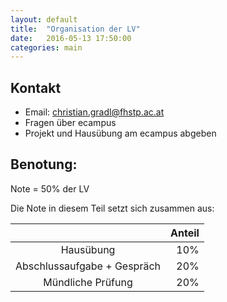 ```yaml
---
layout: default
title:  "Organisation der LV"
date:   2016-05-13 17:50:00
categories: main
---
```


## Kontakt

* Email: <christian.gradl@fhstp.ac.at>
* Fragen über ecampus
* Projekt und Hausübung am ecampus abgeben

## Benotung:

Note = 50% der LV

Die Note in diesem Teil setzt sich zusammen aus:

|                             | Anteil  |
|:---------------------------:| -------:|
| Hausübung                   |   10%   |
| Abschlussaufgabe + Gespräch |   20%   |
| Mündliche Prüfung           |   20%   |

